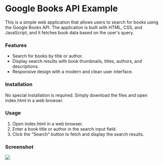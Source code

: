 # Google Books API Example

This is a simple web application that allows users to search for books using the Google Books API. The application is built with HTML, CSS, and JavaScript, and it fetches book data based on the user's query.

### Features

- Search for books by title or author.
- Display search results with book thumbnails, titles, authors, and descriptions.
- Responsive design with a modern and clean user interface.

### Installation

No special installation is required. Simply download the files and open index.html in a web browser.

### Usage

1. Open index.html in a web browser.
2. Enter a book title or author in the search input field.
3. Click the "Search" button to fetch and display the search results.

### Screenshot

![](https://github.com/MohanRamSridhar/APIVerse/blob/9213cc20e28e6753e8532273d4126fb78d89e441/Existing_API_Collection/Books_API/booksapi.png)
